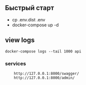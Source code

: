 ## Быстрый старт
- cp .env.dist .env
- docker-compose up -d

## view logs
```
docker-compose logs --tail 1000 api
```



### services
````
    http://127.0.0.1:8000/swagger/
    http://127.0.0.1:8000/admin/
````

